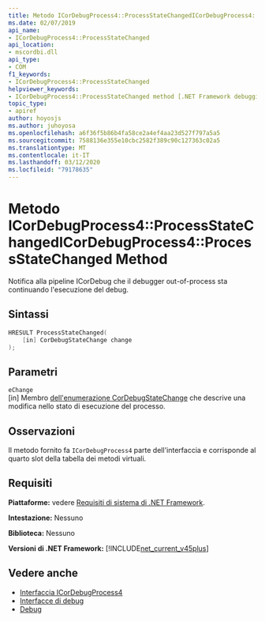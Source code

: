 ```yaml
---
title: Metodo ICorDebugProcess4::ProcessStateChangedICorDebugProcess4::ProcessStateChanged Method
ms.date: 02/07/2019
api_name:
- ICorDebugProcess4::ProcessStateChanged
api_location:
- mscordbi.dll
api_type:
- COM
f1_keywords:
- ICorDebugProcess4::ProcessStateChanged
helpviewer_keywords:
- ICorDebugProcess4::ProcessStateChanged method [.NET Framework debugging]
topic_type:
- apiref
author: hoyosjs
ms.author: juhoyosa
ms.openlocfilehash: a6f36f5b86b4fa58ce2a4ef4aa23d527f797a5a5
ms.sourcegitcommit: 7588136e355e10cbc2582f389c90c127363c02a5
ms.translationtype: MT
ms.contentlocale: it-IT
ms.lasthandoff: 03/12/2020
ms.locfileid: "79178635"
---
```

# <a name="icordebugprocess4processstatechanged-method"></a>Metodo ICorDebugProcess4::ProcessStateChangedICorDebugProcess4::ProcessStateChanged Method

Notifica alla pipeline ICorDebug che il debugger out-of-process sta continuando l'esecuzione del debug.

## <a name="syntax"></a>Sintassi

```cpp
HRESULT ProcessStateChanged(
    [in] CorDebugStateChange change
);
```

## <a name="parameters"></a>Parametri

 `eChange`\
[in] Membro [dell'enumerazione CorDebugStateChange](cordebugstatechange-enumeration.md) che descrive una modifica nello stato di esecuzione del processo.

## <a name="remarks"></a>Osservazioni

Il metodo fornito fa `ICorDebugProcess4` parte dell'interfaccia e corrisponde al quarto slot della tabella dei metodi virtuali.

## <a name="requirements"></a>Requisiti

 **Piattaforme:** vedere [Requisiti di sistema di .NET Framework](../../../../docs/framework/get-started/system-requirements.md).

 **Intestazione:** Nessuno

 **Biblioteca:** Nessuno

 **Versioni di .NET Framework:** [!INCLUDE[net_current_v45plus](../../../../includes/net-current-v20plus-md.md)]

## <a name="see-also"></a>Vedere anche

- [Interfaccia ICorDebugProcess4](icordebugprocess4-interface.md)
- [Interfacce di debug](debugging-interfaces.md)
- [Debug](index.md)
